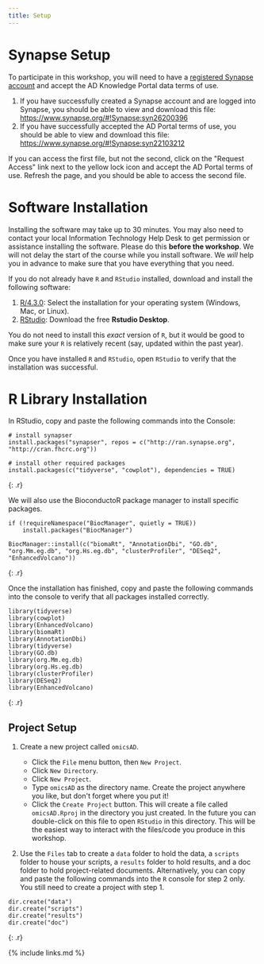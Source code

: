 ```yaml
---
title: Setup
---
```

# Synapse Setup

To participate in this workshop, you will need to have a [registered Synapse account](https://www.synapse.org) and accept the AD Knowledge Portal data terms of use.

1. If you have successfully created a Synapse account and are logged into Synapse, you should be able to view and download this file: <https://www.synapse.org/#!Synapse:syn26200396>
2. If you have successfully accepted the AD Portal terms of use, you should be able to view and download this file: <https://www.synapse.org/#!Synapse:syn22103212>

If you can access the first file, but not the second, click on the "Request Access" link next to the yellow lock icon and accept the AD Portal terms of use. Refresh the page, and you should be able to access the second file.

# Software Installation

Installing the software may take up to 30 minutes. You may also need to contact 
your local Information Technology Help Desk to get permission or assistance 
installing the software. 
Please do this **before the workshop**. We will not delay the start of the 
course while you install software. We *will* help you in advance to make sure 
that you have everything that you need.

If you do not already have `R` and `RStudio` installed, 
download and install the following software:

1. [R/4.3.0](https://cran.r-project.org/): Select the installation for your 
operating system (Windows, Mac, or Linux).
1. [RStudio](https://www.rstudio.com/products/rstudio/download/): Download the 
free **Rstudio Desktop**. 

You do not need to install this *exact* version of `R`, but it would be good to
make sure your `R` is relatively recent (say, updated within the past year).

Once you have installed `R` and `RStudio`, open `RStudio` to verify that the 
installation was successful.

# R Library Installation

In RStudio, copy and paste the following commands into the Console:

~~~
# install synapser
install.packages("synapser", repos = c("http://ran.synapse.org", "http://cran.fhcrc.org"))

# install other required packages
install.packages(c("tidyverse", "cowplot"), dependencies = TRUE)
~~~
{: .r}

We will also use the BioconductoR package manager to install specific packages. 
                   
~~~                   
if (!requireNamespace("BiocManager", quietly = TRUE))
    install.packages("BiocManager")
    
BiocManager::install(c("biomaRt", "AnnotationDbi", "GO.db", "org.Mm.eg.db", "org.Hs.eg.db", "clusterProfiler", "DESeq2", "EnhancedVolcano"))
~~~
{: .r}

Once the installation has finished, copy and paste the following commands into 
the console to verify that all packages installed correctly.

~~~
library(tidyverse)
library(cowplot)
library(EnhancedVolcano)
library(biomaRt)
library(AnnotationDbi)
library(tidyverse)
library(GO.db)
library(org.Mm.eg.db)
library(org.Hs.eg.db)
library(clusterProfiler)
library(DESeq2)
library(EnhancedVolcano)
~~~
{: .r}

## Project Setup

1. Create a new project called `omicsAD`. 
    - Click the `File` menu button, then `New Project`.
    - Click `New Directory`. 
    - Click `New Project`.
    - Type `omicsAD` as the directory name. Create the project anywhere you like,
      but don't forget where you put it!
    - Click the `Create Project` button.
    This will create a file called `omicsAD.Rproj` in the directory you just 
    created. In the future you can double-click on this file to open 
    `RStudio` in this directory. This will be the easiest way to interact
    with the files/code you produce in this workshop.

2. Use the `Files` tab to create  a `data` folder to hold the data, a `scripts` 
folder to house your scripts, a `results` folder to hold results, and a doc folder to hold project-related documents. 
Alternatively, you can copy and paste the following commands into the `R` 
console for step 2 only. You still need to create a project with step 1.

~~~
dir.create("data")
dir.create("scripts")
dir.create("results")
dir.create("doc")
~~~
{: .r}

{% include links.md %}
